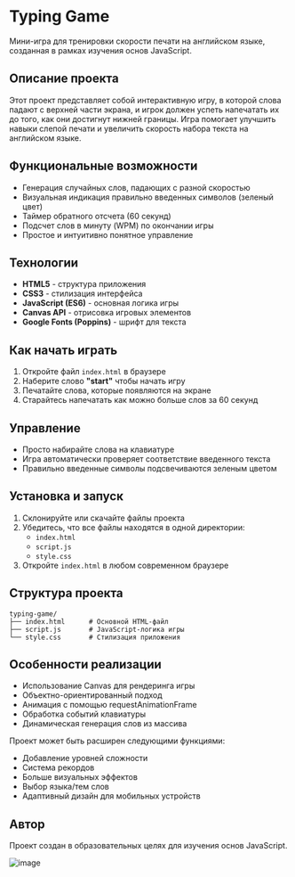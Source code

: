 # Typing Game

Мини-игра для тренировки скорости печати на английском языке, созданная в рамках изучения основ JavaScript.

## Описание проекта

Этот проект представляет собой интерактивную игру, в которой слова падают с верхней части экрана, и игрок должен успеть напечатать их до того, как они достигнут нижней границы. Игра помогает улучшить навыки слепой печати и увеличить скорость набора текста на английском языке.

## Функциональные возможности

- Генерация случайных слов, падающих с разной скоростью
- Визуальная индикация правильно введенных символов (зеленый цвет)
- Таймер обратного отсчета (60 секунд)
- Подсчет слов в минуту (WPM) по окончании игры
- Простое и интуитивно понятное управление

## Технологии

- **HTML5** - структура приложения
- **CSS3** - стилизация интерфейса
- **JavaScript (ES6)** - основная логика игры
- **Canvas API** - отрисовка игровых элементов
- **Google Fonts (Poppins)** - шрифт для текста

## Как начать играть

1. Откройте файл `index.html` в браузере
2. Наберите слово **"start"** чтобы начать игру
3. Печатайте слова, которые появляются на экране
4. Старайтесь напечатать как можно больше слов за 60 секунд

## Управление

- Просто набирайте слова на клавиатуре
- Игра автоматически проверяет соответствие введенного текста
- Правильно введенные символы подсвечиваются зеленым цветом

## Установка и запуск

1. Склонируйте или скачайте файлы проекта
2. Убедитесь, что все файлы находятся в одной директории:
   - `index.html`
   - `script.js`
   - `style.css`
3. Откройте `index.html` в любом современном браузере

## Структура проекта

```
typing-game/
├── index.html      # Основной HTML-файл
├── script.js       # JavaScript-логика игры
└── style.css       # Стилизация приложения
```

## Особенности реализации

- Использование Canvas для рендеринга игры
- Объектно-ориентированный подход
- Анимация с помощью requestAnimationFrame
- Обработка событий клавиатуры
- Динамическая генерация слов из массива


Проект может быть расширен следующими функциями:
- Добавление уровней сложности
- Система рекордов
- Больше визуальных эффектов
- Выбор языка/тем слов
- Адаптивный дизайн для мобильных устройств

## Автор

Проект создан в образовательных целях для изучения основ JavaScript.

![image](https://github.com/user-attachments/assets/6a94c616-a021-4fb3-b220-77128e0d686c)
